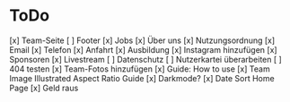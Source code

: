 # ToDo
[x] Team-Seite
[ ] Footer
    [x] Jobs
    [x] Über uns
    [x] Nutzungsordnung
    [x] Email
    [x] Telefon
    [x] Anfahrt
[x] Ausbildung
[x] Instagram hinzufügen
[x] Sponsoren
[x] Livestream
[ ] Datenschutz
[ ] Nutzerkartei überarbeiten
[ ] 404 testen
[x] Team-Fotos hinzufügen
[x] Guide: How to use
    [x] Team Image Illustrated Aspect Ratio Guide
[x] Darkmode?
[x] Date Sort Home Page
[x] Geld raus